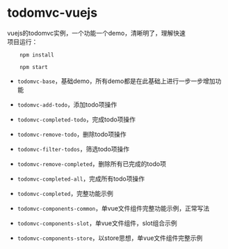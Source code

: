 # todomvc-vuejs
vuejs的todomvc实例，一个功能一个demo，清晰明了，理解快速  
项目运行：

```  
	npm install

	npm start
```

- `todomvc-base`，基础demo，所有demo都是在此基础上进行一步一步增加功能  

- `todomvc-add-todo`，添加todo项操作  

- `todomvc-completed-todo`，完成todo项操作  

- `todomvc-remove-todo`，删除todo项操作  

- `todomvc-filter-todos`，筛选todo项操作  

- `todomvc-remove-completed`，删除所有已完成的todo项  

- `todomvc-completed-all`，完成所有todo项操作  

- `todomvc-completed`，完整功能示例

- `todomvc-components-common`，单vue文件组件完整功能示例，正常写法

- `todomvc-components-slot`，单vue文件组件，slot组合示例

- `todomvc-components-store`，以store思想，单vue文件组件完整示例
